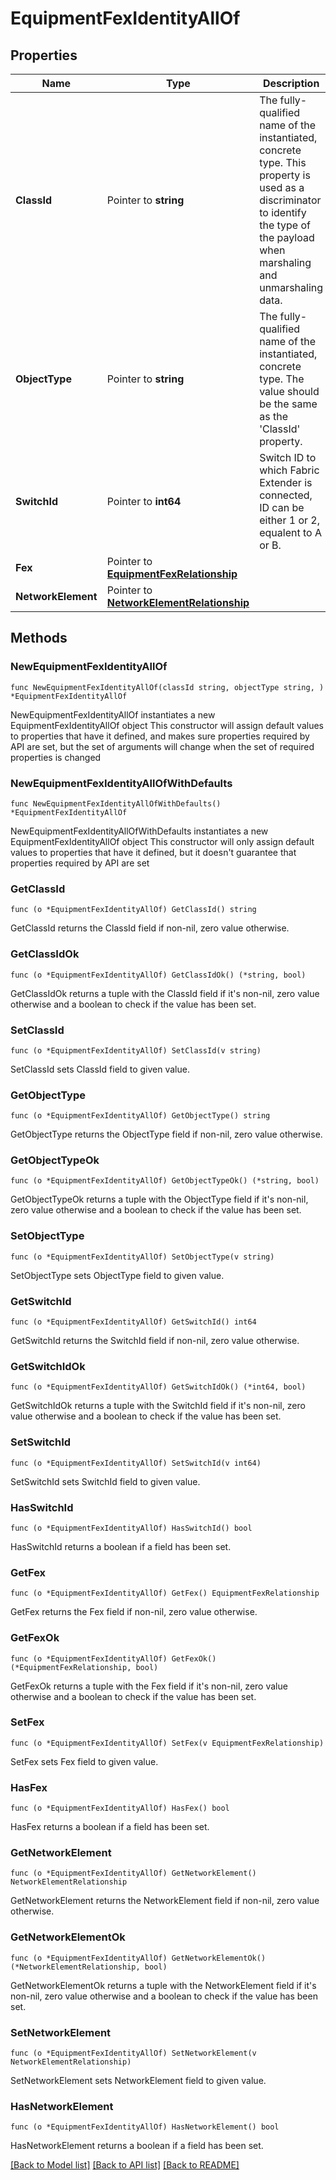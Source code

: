 # EquipmentFexIdentityAllOf

## Properties

Name | Type | Description | Notes
------------ | ------------- | ------------- | -------------
**ClassId** | Pointer to **string** | The fully-qualified name of the instantiated, concrete type. This property is used as a discriminator to identify the type of the payload when marshaling and unmarshaling data. | [default to "equipment.FexIdentity"]
**ObjectType** | Pointer to **string** | The fully-qualified name of the instantiated, concrete type. The value should be the same as the &#39;ClassId&#39; property. | [default to "equipment.FexIdentity"]
**SwitchId** | Pointer to **int64** | Switch ID to which Fabric Extender is connected, ID can be either 1 or 2, equalent to A or B. | [optional] 
**Fex** | Pointer to [**EquipmentFexRelationship**](equipment.Fex.Relationship.md) |  | [optional] 
**NetworkElement** | Pointer to [**NetworkElementRelationship**](network.Element.Relationship.md) |  | [optional] 

## Methods

### NewEquipmentFexIdentityAllOf

`func NewEquipmentFexIdentityAllOf(classId string, objectType string, ) *EquipmentFexIdentityAllOf`

NewEquipmentFexIdentityAllOf instantiates a new EquipmentFexIdentityAllOf object
This constructor will assign default values to properties that have it defined,
and makes sure properties required by API are set, but the set of arguments
will change when the set of required properties is changed

### NewEquipmentFexIdentityAllOfWithDefaults

`func NewEquipmentFexIdentityAllOfWithDefaults() *EquipmentFexIdentityAllOf`

NewEquipmentFexIdentityAllOfWithDefaults instantiates a new EquipmentFexIdentityAllOf object
This constructor will only assign default values to properties that have it defined,
but it doesn't guarantee that properties required by API are set

### GetClassId

`func (o *EquipmentFexIdentityAllOf) GetClassId() string`

GetClassId returns the ClassId field if non-nil, zero value otherwise.

### GetClassIdOk

`func (o *EquipmentFexIdentityAllOf) GetClassIdOk() (*string, bool)`

GetClassIdOk returns a tuple with the ClassId field if it's non-nil, zero value otherwise
and a boolean to check if the value has been set.

### SetClassId

`func (o *EquipmentFexIdentityAllOf) SetClassId(v string)`

SetClassId sets ClassId field to given value.


### GetObjectType

`func (o *EquipmentFexIdentityAllOf) GetObjectType() string`

GetObjectType returns the ObjectType field if non-nil, zero value otherwise.

### GetObjectTypeOk

`func (o *EquipmentFexIdentityAllOf) GetObjectTypeOk() (*string, bool)`

GetObjectTypeOk returns a tuple with the ObjectType field if it's non-nil, zero value otherwise
and a boolean to check if the value has been set.

### SetObjectType

`func (o *EquipmentFexIdentityAllOf) SetObjectType(v string)`

SetObjectType sets ObjectType field to given value.


### GetSwitchId

`func (o *EquipmentFexIdentityAllOf) GetSwitchId() int64`

GetSwitchId returns the SwitchId field if non-nil, zero value otherwise.

### GetSwitchIdOk

`func (o *EquipmentFexIdentityAllOf) GetSwitchIdOk() (*int64, bool)`

GetSwitchIdOk returns a tuple with the SwitchId field if it's non-nil, zero value otherwise
and a boolean to check if the value has been set.

### SetSwitchId

`func (o *EquipmentFexIdentityAllOf) SetSwitchId(v int64)`

SetSwitchId sets SwitchId field to given value.

### HasSwitchId

`func (o *EquipmentFexIdentityAllOf) HasSwitchId() bool`

HasSwitchId returns a boolean if a field has been set.

### GetFex

`func (o *EquipmentFexIdentityAllOf) GetFex() EquipmentFexRelationship`

GetFex returns the Fex field if non-nil, zero value otherwise.

### GetFexOk

`func (o *EquipmentFexIdentityAllOf) GetFexOk() (*EquipmentFexRelationship, bool)`

GetFexOk returns a tuple with the Fex field if it's non-nil, zero value otherwise
and a boolean to check if the value has been set.

### SetFex

`func (o *EquipmentFexIdentityAllOf) SetFex(v EquipmentFexRelationship)`

SetFex sets Fex field to given value.

### HasFex

`func (o *EquipmentFexIdentityAllOf) HasFex() bool`

HasFex returns a boolean if a field has been set.

### GetNetworkElement

`func (o *EquipmentFexIdentityAllOf) GetNetworkElement() NetworkElementRelationship`

GetNetworkElement returns the NetworkElement field if non-nil, zero value otherwise.

### GetNetworkElementOk

`func (o *EquipmentFexIdentityAllOf) GetNetworkElementOk() (*NetworkElementRelationship, bool)`

GetNetworkElementOk returns a tuple with the NetworkElement field if it's non-nil, zero value otherwise
and a boolean to check if the value has been set.

### SetNetworkElement

`func (o *EquipmentFexIdentityAllOf) SetNetworkElement(v NetworkElementRelationship)`

SetNetworkElement sets NetworkElement field to given value.

### HasNetworkElement

`func (o *EquipmentFexIdentityAllOf) HasNetworkElement() bool`

HasNetworkElement returns a boolean if a field has been set.


[[Back to Model list]](../README.md#documentation-for-models) [[Back to API list]](../README.md#documentation-for-api-endpoints) [[Back to README]](../README.md)


